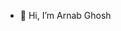 - 👋 Hi, I’m Arnab Ghosh


<!---
arnab598/arnab598 is a ✨ special ✨ repository because its `README.md` (this file) appears on your GitHub profile.
You can click the Preview link to take a look at your changes.
--->
